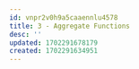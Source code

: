 ```yaml
---
id: vnpr2v0h9a5caaennlu4578
title: 3 - Aggregate Functions
desc: ''
updated: 1702291678179
created: 1702291634951
---
```

